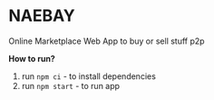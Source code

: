 # NAEBAY
Online Marketplace Web App to buy or sell stuff p2p 

**How to run?**

 1. run `npm ci` - to install dependencies
 2. run `npm start` - to run app
